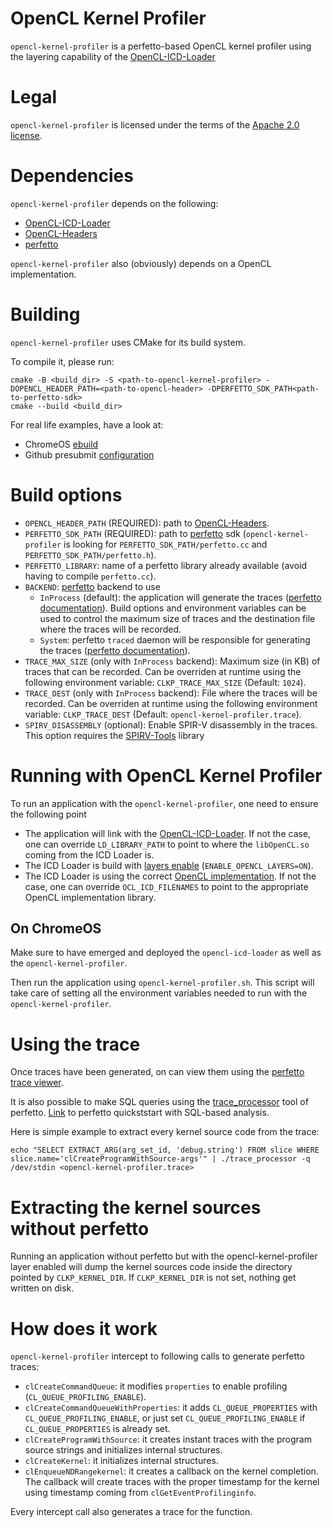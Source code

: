 # OpenCL Kernel Profiler

`opencl-kernel-profiler` is a perfetto-based OpenCL kernel profiler using the layering capability of the [OpenCL-ICD-Loader](https://github.com/KhronosGroup/OpenCL-ICD-Loader#about-layers)

# Legal

`opencl-kernel-profiler` is licensed under the terms of the [Apache 2.0 license](LICENSE).

# Dependencies

`opencl-kernel-profiler` depends on the following:

* [OpenCL-ICD-Loader](https://github.com/KhronosGroup/OpenCL-ICD-Loader)
* [OpenCL-Headers](https://github.com/KhronosGroup/OpenCL-Headers)
* [perfetto](https://github.com/google/perfetto)

`opencl-kernel-profiler` also (obviously) depends on a OpenCL implementation.

# Building

`opencl-kernel-profiler` uses CMake for its build system.

To compile it, please run:
```
cmake -B <build_dir> -S <path-to-opencl-kernel-profiler> -DOPENCL_HEADER_PATH=<path-to-opencl-header> -DPERFETTO_SDK_PATH<path-to-perfetto-sdk>
cmake --build <build_dir>
```

For real life examples, have a look at:
- ChromeOS [ebuild](https://chromium.googlesource.com/chromiumos/overlays/chromiumos-overlay/+/main/dev-libs/opencl-kernel-profiler/opencl-kernel-profiler-0.0.1.ebuild)
- Github presubmit [configuration](https://github.com/rjodinchr/opencl-kernel-profiler/blob/main/.github/workflows/presubmit.yml)

# Build options

* `OPENCL_HEADER_PATH` (REQUIRED): path to [OpenCL-Headers](https://github.com/KhronosGroup/OpenCL-Headers).
* `PERFETTO_SDK_PATH` (REQUIRED): path to [perfetto](https://github.com/google/perfetto) sdk (`opencl-kernel-profiler` is looking for `PERFETTO_SDK_PATH/perfetto.cc` and `PERFETTO_SDK_PATH/perfetto.h`).
* `PERFETTO_LIBRARY`: name of a perfetto library already available (avoid having to compile `perfetto.cc`).
* `BACKEND`: [perfetto](https://github.com/google/perfetto) backend to use
  * `InProcess` (default): the application will generate the traces ([perfetto documentation](https://perfetto.dev/docs/instrumentation/tracing-sdk#in-process-mode)). Build options and environment variables can be used to control the maximum size of traces and the destination file where the traces will be recorded.
  * `System`: perfetto `traced` daemon will be responsible for generating the traces ([perfetto documentation](https://perfetto.dev/docs/instrumentation/tracing-sdk#system-mode)).
* `TRACE_MAX_SIZE` (only with `InProcess` backend): Maximum size (in KB) of traces that can be recorded. Can be overriden at runtime using the following environment variable: `CLKP_TRACE_MAX_SIZE` (Default: `1024`).
* `TRACE_DEST` (only with `InProcess` backend): File where the traces will be recorded. Can be overriden at runtime using the following environment variable: `CLKP_TRACE_DEST` (Default: `opencl-kernel-profiler.trace`).
* `SPIRV_DISASSEMBLY` (optional): Enable SPIR-V disassembly in the traces. This option requires the [SPIRV-Tools](https://github.com/KhronosGroup/SPIRV-Tools) library

# Running with OpenCL Kernel Profiler

To run an application with the `opencl-kernel-profiler`, one need to ensure the following point

* The application will link with the [OpenCL-ICD-Loader](https://github.com/KhronosGroup/OpenCL-ICD-Loader). If not the case, one can override `LD_LIBRARY_PATH` to point to where the `libOpenCL.so` coming from the ICD Loader is.
* The ICD Loader is build with [layers enable](https://github.com/KhronosGroup/OpenCL-ICD-Loader#about-layers) (`ENABLE_OPENCL_LAYERS=ON`).
* The ICD Loader is using the correct [OpenCL implementation](https://github.com/KhronosGroup/OpenCL-ICD-Loader#about-layers). If not the case, one can override `OCL_ICD_FILENAMES` to point to the appropriate OpenCL implementation library.

## On ChromeOS

Make sure to have emerged and deployed the `opencl-icd-loader` as well as the `opencl-kernel-profiler`.

Then run the application using `opencl-kernel-profiler.sh`. This script will take care of setting all the environment variables needed to run with the `opencl-kernel-profiler`.

# Using the trace

Once traces have been generated, on can view them using the [perfetto trace viewer](https://ui.perfetto.dev).

It is also possible to make SQL queries using the [trace_processor](https://perfetto.dev/docs/analysis/trace-processor) tool of perfetto.
[Link](https://perfetto.dev/docs/quickstart/trace-analysis) to perfetto quickststart with SQL-based analysis.

Here is simple example to extract every kernel source code from the trace:
```
echo "SELECT EXTRACT_ARG(arg_set_id, 'debug.string') FROM slice WHERE slice.name='clCreateProgramWithSource-args'" | ./trace_processor -q /dev/stdin <opencl-kernel-profiler.trace>
```

# Extracting the kernel sources without perfetto

Running an application without perfetto but with the opencl-kernel-profiler layer enabled will dump the kernel sources code inside the directory pointed by `CLKP_KERNEL_DIR`. If `CLKP_KERNEL_DIR` is not set, nothing get written on disk.

# How does it work

`opencl-kernel-profiler` intercept to following calls to generate perfetto traces:

* `clCreateCommandQueue`: it modifies `properties` to enable profiling (`CL_QUEUE_PROFILING_ENABLE`).
* `clCreateCommandQueueWithProperties`: it adds `CL_QUEUE_PROPERTIES` with `CL_QUEUE_PROFILING_ENABLE`, or just set `CL_QUEUE_PROFILING_ENABLE` if `CL_QUEUE_PROPERTIES` is already set.
* `clCreateProgramWithSource`: it creates instant traces with the program source strings and initializes internal structures.
* `clCreateKernel`: it initializes internal structures.
* `clEnqueueNDRangekernel`: it creates a callback on the kernel completion. The callback will create traces with the proper timestamp for the kernel using timestamp coming from `clGetEventProfilinginfo`.

Every intercept call also generates a trace for the function.
